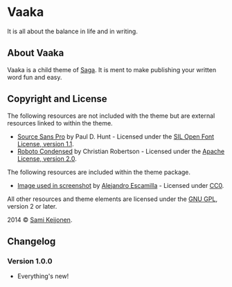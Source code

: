 # Vaaka

It is all about the balance in life and in writing.

## About Vaaka

Vaaka is a child theme of [Saga](http://themehybrid.com/themes/saga). It is ment to make publishing your written word fun and easy.

## Copyright and License

The following resources are not included with the theme but are external resources linked to within the theme.

* [Source Sans Pro](https://www.google.com/fonts/specimen/Source+Sans+Pro) by Paul D. Hunt - Licensed under the [SIL Open Font License, version 1.1](http://scripts.sil.org/OFL).
* [Roboto Condensed](http://www.google.com/fonts/specimen/Roboto+Condensed) by Christian Robertson - Licensed under the [Apache License, version 2.0](http://www.apache.org/licenses/LICENSE-2.0.html).

The following resources are included within the theme package.

* [Image used in screenshot](http://unsplash.com/post/51493448215/download-by-alejandro-escamilla) by [Alejandro Escamilla](http://alejandroescamilla.com/) - Licensed under [CC0](http://creativecommons.org/choose/zero).

All other resources and theme elements are licensed under the [GNU GPL](http://www.gnu.org/licenses/old-licenses/gpl-2.0.html), version 2 or later.

2014 &copy; [Sami Keijonen](https://foxnet-themes.fi).

## Changelog

### Version 1.0.0

* Everything's new!